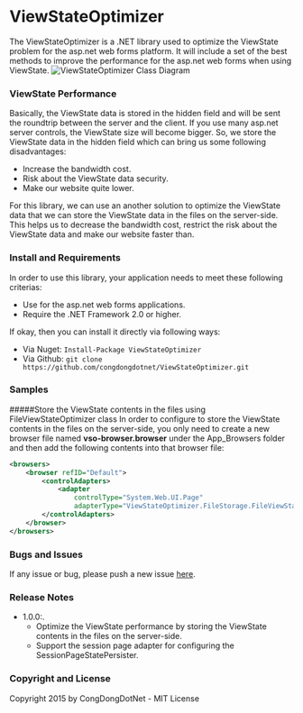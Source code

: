 # ViewStateOptimizer
The ViewStateOptimizer is a .NET library used to optimize the ViewState problem for the asp.net web forms platform. It will include a set of the best methods to improve the performance for the asp.net web forms when using ViewState.
![ViewStateOptimizer Class Diagram](http://i.imgur.com/GWFr1jO.png "ViewStateOptimizer Class Diagram")

### ViewState Performance
Basically, the ViewState data is stored in the hidden field and will be sent the roundtrip between the server and the client. If you use many asp.net server controls, the ViewState size will become bigger. So, we store the ViewState data in the hidden field which can bring us some following disadvantages:
* Increase the bandwidth cost.
* Risk about the ViewState data security.
* Make our website quite lower.

For this library, we can use an another solution to optimize the ViewState data that we can store the ViewState data in the files on the server-side. This helps us to decrease the bandwidth cost, restrict the risk about the ViewState data and make our website faster than.

### Install and Requirements
In order to use this library, your application needs to meet these following criterias:
* Use for the asp.net web forms applications.
* Require the .NET Framework 2.0 or higher.

If okay, then you can install it directly via following ways:
* Via Nuget: ``` Install-Package ViewStateOptimizer ```
* Via Github: ``` git clone https://github.com/congdongdotnet/ViewStateOptimizer.git ```

### Samples
#####Store the ViewState contents in the files using FileViewStateOptimizer class
In order to configure to store the ViewState contents in the files on the server-side, you only need to create a new browser file named __vso-browser.browser__ under the App_Browsers folder and then add the following contents into that browser file:
```xml
<browsers>
	<browser refID="Default">
		<controlAdapters>
			<adapter
                controlType="System.Web.UI.Page"
                adapterType="ViewStateOptimizer.FileStorage.FileViewStateOptimizerPageAdapter" />
		</controlAdapters>
	</browser>
</browsers>
```

### Bugs and Issues
If any issue or bug, please push a new issue [here](https://github.com/congdongdotnet/ViewStateOptimizer/issues).

### Release Notes
* 1.0.0:.
    * Optimize the ViewState performance by storing the ViewState contents in the files on the server-side.
    * Support the session page adapter for configuring the SessionPageStatePersister.

### Copyright and License
Copyright 2015 by CongDongDotNet - MIT License

